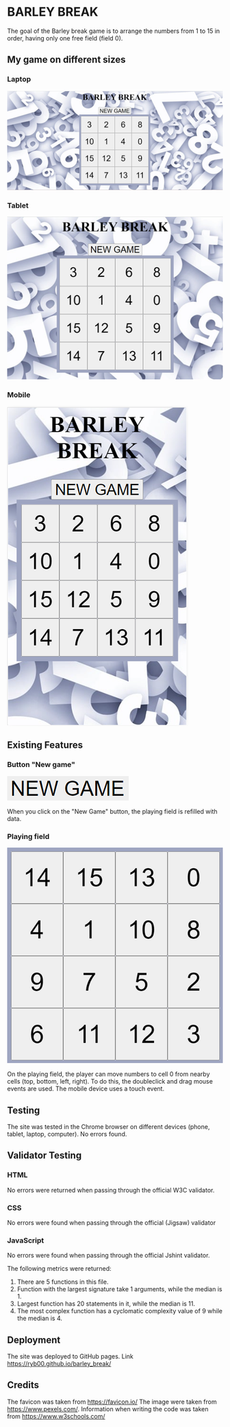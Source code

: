 # BARLEY BREAK

The goal of the Barley break game is to arrange the numbers from 1 to 15 in order, having only one free field (field 0).

## My game on different sizes

### Laptop

![Laptop](/assets/images/laptop.png)

### Tablet

![Tablet](/assets/images/tablet.png)

### Mobile

![Mobile](/assets/images/phone.png)

## Existing Features

### Button "New game"

![Button](/assets/images/Button.png)

When you click on the "New Game" button, the playing field is refilled with data.

### Playing field

![Playing field](/assets/images/GameArea.png)

On the playing field, the player can move numbers to cell 0 from nearby cells (top, bottom, left, right). To do this, the doubleclick and drag mouse events are used. The mobile device uses a touch event.

## Testing

The site was tested in the Chrome browser on different devices (phone, tablet, laptop, computer). No errors found.

## Validator Testing

### HTML

No errors were returned when passing through the official W3C validator.

### CSS

No errors were found when passing through the official (Jigsaw) validator

### JavaScript

No errors were found when passing through the official Jshint validator.

The following metrics were returned:
1. There are 5 functions in this file.
2. Function with the largest signature take 1 arguments, while the median is 1.
3. Largest function has 20 statements in it, while the median is 11.
4. The most complex function has a cyclomatic complexity value of 9 while the median is 4.

## Deployment

The site was deployed to GitHub pages. Link https://ryb00.github.io/barley_break/

## Credits

The favicon was taken from https://favicon.io/ The image were taken from https://www.pexels.com/. Information when writing the code was taken from https://www.w3schools.com/